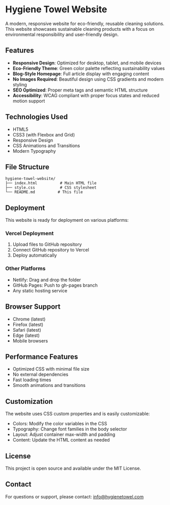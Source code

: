 # Hygiene Towel Website

A modern, responsive website for eco-friendly, reusable cleaning solutions. This website showcases sustainable cleaning products with a focus on environmental responsibility and user-friendly design.

## Features

- **Responsive Design**: Optimized for desktop, tablet, and mobile devices
- **Eco-Friendly Theme**: Green color palette reflecting sustainability values
- **Blog-Style Homepage**: Full article display with engaging content
- **No Images Required**: Beautiful design using CSS gradients and modern styling
- **SEO Optimized**: Proper meta tags and semantic HTML structure
- **Accessibility**: WCAG compliant with proper focus states and reduced motion support

## Technologies Used

- HTML5
- CSS3 (with Flexbox and Grid)
- Responsive Design
- CSS Animations and Transitions
- Modern Typography

## File Structure

```
hygiene-towel-website/
├── index.html          # Main HTML file
├── style.css           # CSS stylesheet
└── README.md          # This file
```

## Deployment

This website is ready for deployment on various platforms:

### Vercel Deployment
1. Upload files to GitHub repository
2. Connect GitHub repository to Vercel
3. Deploy automatically

### Other Platforms
- Netlify: Drag and drop the folder
- GitHub Pages: Push to gh-pages branch
- Any static hosting service

## Browser Support

- Chrome (latest)
- Firefox (latest)
- Safari (latest)
- Edge (latest)
- Mobile browsers

## Performance Features

- Optimized CSS with minimal file size
- No external dependencies
- Fast loading times
- Smooth animations and transitions

## Customization

The website uses CSS custom properties and is easily customizable:

- Colors: Modify the color variables in the CSS
- Typography: Change font families in the body selector
- Layout: Adjust container max-width and padding
- Content: Update the HTML content as needed

## License

This project is open source and available under the MIT License.

## Contact

For questions or support, please contact: info@hygienetowel.com

